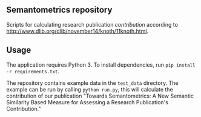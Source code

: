 ## Semantometrics repository

Scripts for calculating research publication *contribution* according to http://www.dlib.org/dlib/november14/knoth/11knoth.html.

## Usage

The application requires Python 3. To install dependencies, run `pip install -r requirements.txt`.

The repository contains example data in the `test_data` directory. The example can be run by calling `python run.py`, this will calculate the contribution of our publication "Towards Semantometrics: A New Semantic Similarity Based Measure for Assessing a Research Publication's Contribution."
